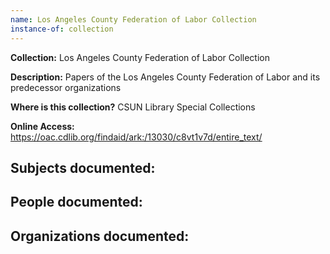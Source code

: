 ```yaml
---
name: Los Angeles County Federation of Labor Collection
instance-of: collection
---
```

**Collection:** Los Angeles County Federation of Labor Collection

**Description:** Papers of the Los Angeles County Federation of Labor and its predecessor organizations    

**Where is this collection?** CSUN Library Special Collections

**Online Access:** https://oac.cdlib.org/findaid/ark:/13030/c8vt1v7d/entire_text/

**Subjects documented:** 
- 

**People documented:** 
- 

**Organizations documented:** 
- 